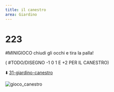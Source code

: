 ```yaml
---
title: il canestro
area: Giardino
---
```

# 223
#MINIGIOCO chiudi gli occhi e tira la palla!

( #TODO/DISEGNO -1 0 1 E +2 PER IL CANESTRO)

⬇️ [31-giardino-canestro](31-giardino-canestro.md)

![gioco_canestro](gioco_canestro.png)